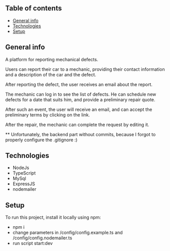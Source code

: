 ## Table of contents
* [General info](#general-info)
* [Technologies](#technologies)
* [Setup](#setup)

## General info
A platform for reporting mechanical defects. 

Users can report their car to a mechanic, providing their contact information and a description of the car and the defect.

After reporting the defect, the user receives an email about the report. 

The mechanic can log in to see the list of defects. 
He can schedule new defects for a date that suits him, and provide a preliminary repair quote.

After such an event, the user will receive an email, and can accept the preliminary terms by clicking on the link.

After the repair, the mechanic can complete the request by editing it.

	
** Unfortunately, the backend part without commits, because I forgot to properly configure the .gitignore :) 
  
## Technologies
* NodeJs
* TypeScript
* MySql
* ExpressJS
* nodemailer

	
## Setup
To run this project, install it locally using npm:

- npm i 
- change parameters in /config/config.example.ts and /config/config.nodemailer.ts
- run script start:dev
